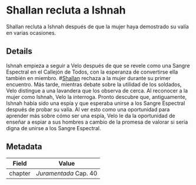 # Shallan recluta a Ishnah
Shallan recluta a Ishnah después de que la mujer haya demostrado su valía en varias ocasiones.

## Details
Ishnah empieza a seguir a Velo después de que se revele como una Sangre Espectral en el Callejón de Todos, con la esperanza de convertirse ella también en miembro. #[Shallan](characters/shallan) rechaza a la mujer durante su primer encuentro. Más tarde, mientras debate sobre la utilidad de los soldados, Velo distingue a una lavandera que los observa de cerca. Al reconocer a la mujer como Ishnah, Velo la interroga. Pronto descubre que, antiguamente, Ishnah había sido una espía y que esperaba unirse a los Sangre Espectral después de probar su valía. Al ver esto como una oportunidad para aprender más sobre cómo ser una espía, Velo le da la oportunidad de enseñar a espiar a sus hombres a cambio de la promesa de valorar si sería digna de unirse a los Sangre Espectral.

## Metadata
| Field | Value |
| ----- | ----- |
| chapter | *Juramentada* Cap. 40 |
